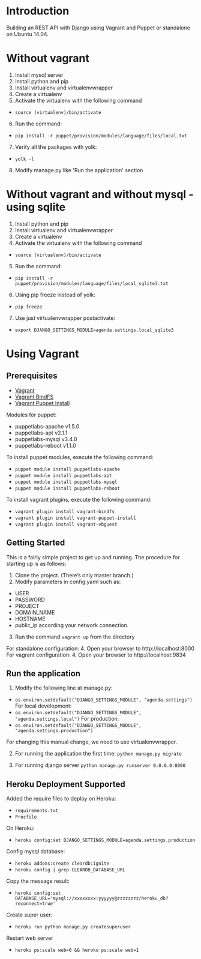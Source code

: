 Introduction
===========

Building an REST API with Django using Vagrant and Puppet or standalone on Ubuntu 14.04.

# Without vagrant

1. Install mysql server
2. Install python and pip
3. Install virtualenv and virtualenvwrapper
4. Create a virtualenv
5. Activate the virtualenv with the following command
+ `source (virtualenv)/bin/activate`
6. Run the command:
+ `pip install -r puppet/provision/modules/language/files/local.txt`
7. Verify all the packages with yolk:
+ `yolk -l`
8. Modify manage.py like 'Run the application' section

# Without vagrant and without mysql - using sqlite

1. Install python and pip
2. Install virtualenv and virtualenvwrapper
3. Create a virtualenv
4. Activate the virtualenv with the following command
+ `source (virtualenv)/bin/activate`
5. Run the command:
+ `pip install -r puppet/provision/modules/language/files/local_sqlite3.txt`
6. Using pip freeze instead of yolk:
+ `pip freeze`
7. Use just virtualenvwrapper postactivate:
+ `export DJANGO_SETTINGS_MODULE=agenda.settings.local_sqlite3`

# Using Vagrant

## Prerequisites

+ [Vagrant](http://www.vagrantup.com/downloads.html)
+ [Vagrant BindFS](https://github.com/gael-ian/vagrant-bindfs)
+ [Vagrant Puppet Install](https://github.com/petems/vagrant-puppet-install)

Modules for puppet:

+ puppetlabs-apache v1.5.0
+ puppetlabs-apt v2.1.1
+ puppetlabs-mysql v3.4.0
+ puppetlabs-reboot v1.1.0

To install puppet modules, execute the following command:

+ `puppet module install puppetlabs-apache`
+ `puppet module install puppetlabs-apt`
+ `puppet module install puppetlabs-mysql`
+ `puppet module install puppetlabs-reboot`

To install vagrant plugins, execute the following command:

+ `vagrant plugin install vagrant-bindfs`
+ `vagrant plugin install vagrant-puppet-install`
+ `vagrant plugin install vagrant-vbguest`

## Getting Started

This is a fairly simple project to get up and running.
The procedure for starting up is as follows:

1. Clone the project. (There’s only master branch.)
2. Modify parameters in config.yaml such as:
- USER
- PASSWORD
- PROJECT
- DOMAIN_NAME
- HOSTNAME
- public_ip according your network connection.
3. Run the command `vagrant up` from the directory

For standalone configuration:
4. Open your browser to http://localhost:8000
For vagrant configuration:
4. Open your browser to http://localhost:9834

## Run the application

1. Modify the following line at manage.py:
+ `os.environ.setdefault("DJANGO_SETTINGS_MODULE", "agenda.settings")`
For local development:
+ `os.environ.setdefault("DJANGO_SETTINGS_MODULE", "agenda.settings.local")`
For production:
+ `os.environ.setdefault("DJANGO_SETTINGS_MODULE", "agenda.settings.production")`

For changing this manual change, we need to use virtualenvwrapper.

2. For running the application the first time:
`python manage.py migrate`

3. For running django server
`python manage.py runserver 0.0.0.0:8000`

## Heroku Deployment Supported

Added the require files to deploy on Heroku:
+ `requirements.txt`
+ `Procfile`

On Heroku:
* `heroku config:set DJANGO_SETTINGS_MODULE=agenda.settings.production`

Config mysql database:
* `heroku addons:create cleardb:ignite`
* `heroku config | grep CLEARDB_DATABASE_URL`

Copy the message result:
* `heroku config:set DATABASE_URL='mysql://xxxxxxxx:yyyyyy@zzzzzzzz/heroku_db?reconnect=true'`

Create super user:
* `heroku run python manage.py createsuperuser`

Restart web server
* `heroku ps:scale web=0 && heroku ps:scale web=1`
